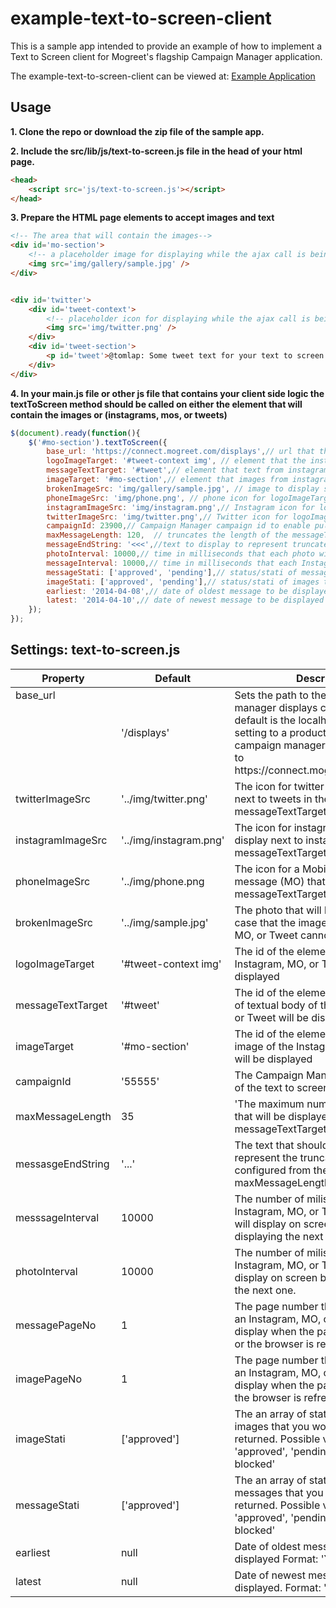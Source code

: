 # example-text-to-screen-client #

This is a sample app intended to provide an example of how to implement a Text to Screen client for Mogreet's flagship Campaign Manager application.

The example-text-to-screen-client can be viewed at: [Example Application](http://example-text-to-screen-client.herokuapp.com)

## Usage ##

**1. Clone the repo or download the zip file of the sample app.**

**2. Include the src/lib/js/text-to-screen.js file in the head of your html page.**

```html
<head>
    <script src='js/text-to-screen.js'></script>
</head>
```

**3. Prepare the HTML page elements to accept images and text**
```html
<!-- The area that will contain the images-->
<div id='mo-section'>
    <!-- a placeholder image for displaying while the ajax call is being made -->
    <img src='img/gallery/sample.jpg' />
</div>


<div id='twitter'>
    <div id='tweet-context'>
        <!-- placeholder icon for displaying while the ajax call is being made -->
        <img src='img/twitter.png' />
    </div>
    <div id='tweet-section'>
        <p id='tweet'>@tomlap: Some tweet text for your text to screen client!</p>
    </div>
</div>
```

**4. In your main.js file or other js file that contains your client side logic the textToScreen method should be called on either the element that will contain the images or (instagrams, mos, or tweets)**

```javascript
$(document).ready(function(){
    $('#mo-section').textToScreen({
        base_url: 'https://connect.mogreet.com/displays',// url that the ajax calls for images and text will be made to.
        logoImageTarget: '#tweet-context img', // element that the instagram, phone or twitter icon will be inserted into
        messageTextTarget: '#tweet',// element that text from instagram, mo or tweet will be inserted into.
        imageTarget: '#mo-section',// element that images from instagram, mo or tweets will be inserted into.
        brokenImageSrc: 'img/gallery/sample.jpg', // image to display so that no broken links appear.
        phoneImageSrc: 'img/phone.png', // phone icon for logoImageTarget element
        instagramImageSrc: 'img/instagram.png',// Instagram icon for logoImageTarget element
        twitterImageSrc: 'img/twitter.png',// Twitter icon for logoImageTarget element
        campaignId: 23900,// Campaign Manager campaign id to enable pulling content from the correct event.
        maxMessageLength: 120,  // truncates the length of the messageTextTarget to this number of characters.
        messageEndString: '<<<',//text to display to represent truncated text in the messageTextTarget element
        photoInterval: 10000,// time in milliseconds that each photo will display
        messageInterval: 10000,// time in milliseconds that each Instagram, MO, or Tweet text will display
        messageStati: ['approved', 'pending'],// status/stati of messages that will display
        imageStati: ['approved', 'pending'],// status/stati of images that will display
        earliest: '2014-04-08',// date of oldest message to be displayed
        latest: '2014-04-10',// date of newest message to be displayed
    });
});
```

## Settings: text-to-screen.js ##

<table width=500 >
  <thead>
    <tr>
      <th>Property</th>
      <th>Default</th>
      <th width=80%>Description</th>
    </tr>
  </thead>
  <tbody>
    <tr>
      <td style='vertical-align:top;'>base_url</td>
      <td>'/displays'</td>
      <td>Sets the path to the campaign manager displays controller.  The default is the localhost server
      For setting to a production url in the campaign manager set the base_url to https://connect.mogreet.com/displays
      </td>
    </tr>
    <tr>
      <td>twitterImageSrc</td>
      <td>'../img/twitter.png'</td>
      <td>The icon for twitter that will display next to tweets in the messageTextTarget html element</td>
    </tr>
    <tr>
      <td>instagramImageSrc</td>
      <td>'../img/instagram.png'</td>
      <td>The icon for instagram that will display next to instagrams in the messageTextTarget html element 
      </td>
    </tr>
    <tr>
      <td>phoneImageSrc</td>
      <td>'../img/phone.png</td>
      <td>
        The icon for a Mobile Originated message (MO) that will display in the messageTextTarget html element
      </td>
    </tr>
    <tr>
      <td>brokenImageSrc</td>
      <td>'../img/sample.jpg'</td>
      <td>
        The photo that will be displayed in the case that the image for an Instagram, MO, or Tweet cannot be
        retrieved.
      </td>
    </tr>
    <tr>
      <td>logoImageTarget</td>
      <td>'#tweet-context img'</td>
      <td>The id of the element where the Instagram, MO, or Twitter icon will be displayed</td>
    </tr>
    <tr>
      <td>messageTextTarget</td>
      <td>'#tweet'</td>
      <td>The id of the element where the body of textual body of the Instagram, MO, or Tweet will be displayed</td>
    </tr>
    <tr>
      <td>imageTarget</td>
      <td>'#mo-section'</td>
      <td>The id of the element where the image of the Instagram, MO, or Tweet will be displayed</td>
    </tr>
    <tr>
      <td>campaignId</td>
      <td>'55555'</td>
      <td>The Campaign Manager campaign_id of the text to screen campaign</td>
    </tr>
    <tr>
      <td>maxMessageLength</td>
      <td>35</td>
      <td>
        'The maximum number of characters that will be displayed in the messageTextTarget html element
      </td>
    </tr>
    <tr>
      <td>messasgeEndString</td>
      <td>'...'</td>
      <td>
        The text that should be displayed to represent the truncated text configured from the 
        maxMessageLength setting
      </td>
    </tr>
    <tr>
      <td>messsageInterval</td>
      <td>10000</td>
      <td>
        The number of miliseconds that each Instagram, MO, or Tweet textual body will display on 
        screen before displaying the next one.
      </td>
    </tr>
    <tr>
      <td>photoInterval</td>
      <td>10000</td>
      <td>
        The number of miliseconds that each Instagram, MO, or Tweet image will display on screen
        before displaying the next one.
      </td>
    </tr>
    <tr>
      <td>messagePageNo</td>
      <td>1</td>
      <td>
        The page number that the text from an Instagram, MO, or Tweet will display when the page is first shown 
        or the browser is refreshed.
      </td>
    </tr>
    <tr>
      <td>imagePageNo</td>
      <td>1</td>
      <td>
        The page number that the image from an Instagram, MO, or Tweet will display when the page is first show
        or the browser is refreshed.
      </td>
    </tr>
    <tr>
      <td>imageStati</td>
      <td>['approved']</td>
      <td>
        The an array of status types of images that you would like to have returned. Possible values are 'approved', 'pending', 
        'rejected', 'or blocked'
      </td>
    </tr>
    <tr>
      <td>messageStati</td>
      <td>['approved']</td>
      <td>
        The an array of status types of messages that you would like to have returned. Possible values are 'approved', 'pending', 
        'rejected', 'or blocked'
      </td>
    </tr>
    <tr>
      <td>earliest</td>
      <td>null</td>
      <td>
        Date of oldest message that will be displayed
        Format: 'YYYY-MM-DD'
      </td>
    </tr>
    <tr>
      <td>latest</td>
      <td>null</td>
      <td>
        Date of newest message that will be displayed. 
        Format: 'YYYY-MM-DD'
      </td>
    </tr>
  </tbody>
</table>

